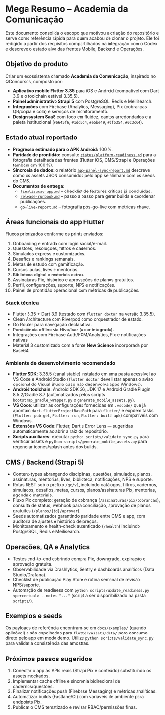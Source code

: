 # Mega Resumo – Academia da Comunicação

Este documento consolida o escopo que motivou a criação do repositório e serve como referência rápida para quem acabou de clonar o projeto. Ele foi redigido a partir dos requisitos compartilhados na integração com o Codex e descreve o estado alvo das frentes Mobile, Backend e Operações.

## Objetivo do produto

Criar um ecossistema chamado **Academia da Comunicação**, inspirado no QConcursos, composto por:

- **Aplicativo mobile Flutter 3.35** para iOS e Android (compatível com Dart 3.9 e o toolchain estável 3.35.5).
- **Painel administrativo Strapi 5** com PostgreSQL, Redis e Meilisearch.
- **Integrações** com Firebase (Analytics, Messaging), Pix (cobranças QR/copia e cola) e serviços de monitoramento.
- **Design system SaaS** com foco em fluidez, cantos arredondados e a paleta institucional (`#6645f6`, `#1dd3c4`, `#e5be49`, `#df5354`, `#0c3c64`).

## Estado atual reportado

- **Progresso estimado para o APK Android:** 100 %.
- **Paridade de prontidão:** consulte [`status/platform-readiness.md`](status/platform-readiness.md) para a fotografia detalhada das frentes (Flutter iOS, CMS/Strapi e Operações também em 100 %).
- **Sincronia de dados:** o relatório [`app-panel-sync-report.md`](app-panel-sync-report.md) descreve como os assets JSON consumidos pelo app se alinham com os seeds do CMS.
- **Documentos de entrega:**
  - [`finalizacao-app.md`](finalizacao-app.md) – checklist de features críticas já concluídas.
  - [`release-runbook.md`](release-runbook.md) – passo a passo para gerar builds e coordenar publicações.
  - [`go-live-report.md`](go-live-report.md) – fotografia pós-go-live com métricas chave.

## Áreas funcionais do app Flutter

Fluxos priorizados conforme os prints enviados:

1. Onboarding e entrada com login social/e-mail.
2. Questões, resoluções, filtros e cadernos.
3. Simulados express e customizados.
4. Desafios e rankings semanais.
5. Metas de estudo com gamificação.
6. Cursos, aulas, lives e mentorias.
7. Biblioteca digital e materiais extras.
8. Assinaturas Pix, histórico e aprovações de planos gratuitos.
9. Perfil, configurações, suporte, NPS e notificações.
10. Painel de prontidão operacional com métricas de publicações.

### Stack técnica

- Flutter 3.35 + Dart 3.9 (testado com `flutter doctor` na versão 3.35.5).
- Clean Architecture com Riverpod como orquestrador de estado.
- Go Router para navegação declarativa.
- Persistência offline via Hive/Isar (a ser integrada).
- Integrações com Firebase Auth/FCM/Analytics, Pix e notificações nativas.
- Material 3 customizado com a fonte **New Science** incorporada por Base64.

### Ambiente de desenvolvimento recomendado

- **Flutter SDK**: 3.35.5 (canal stable) instalado em uma pasta acessível ao VS Code e Android Studio (`flutter doctor` deve listar apenas o aviso opcional do Visual Studio caso não desenvolva apps Windows).
- **Android toolchain**: Android SDK 36, JDK 17 e Android Gradle Plugin 8.5.2/Gradle 8.7 (automatizados pelos scripts `bootstrap_gradle_wrapper.py` e `generate_mobile_assets.py`).
- **VS Code**: utilizar as configurações fornecidas em `.vscode/` que já apontam `dart.flutterProjectBasePath` para `flutter/` e expõem tasks (`Flutter: pub get`, `Flutter: run`, `Flutter: build apk`) compatíveis com Windows.
- **Extensões VS Code**: Flutter, Dart e Error Lens — sugeridas automaticamente ao abrir a raiz do repositório.
- **Scripts auxiliares**: executar `python scripts/validate_sync.py` para verificar assets e `python scripts/generate_mobile_assets.py` para regenerar ícones/splash antes dos builds.

## CMS / Backend (Strapi 5)

- Content-types abrangendo disciplinas, questões, simulados, planos, assinaturas, mentorias, lives, biblioteca, notificações, NPS e suporte.
- Rotas REST sob o prefixo `/qc/v1`, incluindo catálogos, filtros, cadernos, simulados, desafios, metas, cursos, planos/assinaturas Pix, mentorias, agenda e materiais.
- Fluxo Pix completo: geração de cobrança (`/assinaturas/pix/cobrancas`), consulta de status, webhook para conciliação, aprovação de planos gratuitos (`/planos/{id}/aprovar`).
- Seeds automatizados garantindo paridade entre CMS e app, com auditoria de ajustes e histórico de preços.
- Monitoramento e health-check autenticado (`/health`) incluindo PostgreSQL, Redis e Meilisearch.

## Operações, QA e Analytics

- Testes end-to-end cobrindo compra Pix, downgrade, expiração e aprovação gratuita.
- Observabilidade via Crashlytics, Sentry e dashboards analíticos (Data Studio/Grafana).
- Checklist de publicação Play Store e rotina semanal de revisão NPS/suporte.
- Automação de readiness com `python scripts/update_readiness.py <percentual> --notes "..."` (script a ser disponibilizado na pasta `scripts/`).

## Exemplos e seeds

Os payloads de referência encontram-se em `docs/examples/` (quando aplicável) e são espelhados para `flutter/assets/data/` para consumo direto pelo app em modo demo. Utilize `python scripts/validate_sync.py` para validar a consistência das amostras.

## Próximos passos sugeridos

1. Conectar o app às APIs reais (Strapi Pix e conteúdo) substituindo os assets mockados.
2. Implementar cache offline e sincronia bidirecional de cadernos/questões.
3. Finalizar notificações push (Firebase Messaging) e métricas analíticas.
4. Automatizar builds (Fastlane/CI) com variáveis de ambiente para endpoints Pix.
5. Publicar o CMS tematizado e revisar RBAC/permissões finas.

